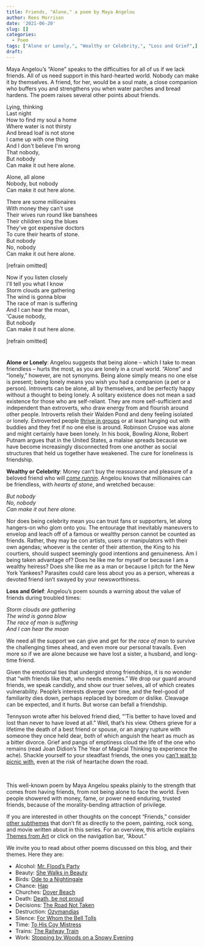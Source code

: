 ```yaml
---
title: Friends, "Alone," a poem by Maya Angelou
author: Rees Morrison
date: '2021-06-20'
slug: []
categories:
  - Poem
tags: ["Alone or Lonely,", "Wealthy or Celebrity,", "Loss and Grief",]
draft: 
---
```


Maya Angelou’s “Alone” speaks to the difficulties for all of us if we lack friends.  All of us need support in this hard-hearted world.  Nobody can make it by themselves.  A friend, for her, would be a soul mate, a close companion who buffers you and strengthens you when water parches and bread hardens.  The poem raises several other points about friends.

<!--more-->

Lying, thinking  
Last night  
How to find my soul a home  
Where water is not thirsty  
And bread loaf is not stone  
I came up with one thing  
And I don't believe I'm wrong  
That nobody,  
But nobody  
Can make it out here alone.  

Alone, all alone  
Nobody, but nobody  
Can make it out here alone.  

There are some millionaires  
With money they can't use  
Their wives run round like banshees  
Their children sing the blues  
They've got expensive doctors  
To cure their hearts of stone.  
But nobody  
No, nobody  
Can make it out here alone.  

[refrain omitted]

Now if you listen closely  
I'll tell you what I know  
Storm clouds are gathering  
The wind is gonna blow  
The race of man is suffering  
And I can hear the moan,  
'Cause nobody,  
But nobody  
Can make it out here alone.  

[refrain omitted]

# <poem lyric end>

**Alone or Lonely**:  Angelou suggests that being alone – which I take to mean friendless – hurts the most, as you are lonely in a cruel world.  “Alone” and “lonely,” however, are not synonyms.  Being alone simply means no one else is present; being lonely means you wish you had a companion (a pet or a person).  Introverts can be alone, all by themselves, and be perfectly happy without a thought to being lonely.  A solitary existence does not mean a sad existence for those who are self-reliant.  They are more self-sufficient and independent than extroverts, who draw energy from and flourish around other people.  Introverts relish their Walden Pond and deny feeling isolated or lonely.  Extroverted people [thrive in groups](https://themesfromart.com/post/2021-06-20-friends-the-big-chill-a-movied-directed-by-lawrence-kasdan/friendschill/) or at least hanging out with buddies and they fret if no one else is around.  Robinson Crusoe was alone and might certainly have been lonely.  In his book, Bowling Alone, Robert Putnam argues that in the United States, a malaise spreads because we have become increasingly disconnected from one another as social structures that held us together have weakened.  The cure for loneliness is friendship.  

**Wealthy or Celebrity**: Money can’t buy the reassurance and pleasure of a beloved friend who will [*come runnin*](https://themesfromart.com/post/2021-06-20-friends-you-ve-got-a-friend-a-song-by-carol-king-sung-by-james-taylor/friendstaylor/).  Angelou knows that millionaires can be friendless, with *hearts of stone*, and wretched because:

*But nobody*  
*No, nobody*  
*Can make it out here alone.*   

Nor does being celebrity mean you can trust fans or supporters, let along hangers-on who glom onto you.  The entourage that inevitably maneuvers to envelop and leach off of a famous or wealthy person cannot be counted as friends.  Rather, they may be con artists, users or manipulators with their own agendas; whoever is the center of their attention, the King to his courtiers, should suspect seemingly good intentions and genuineness.  Am I being taken advantage of?   Does he like me for myself or because I am a wealthy heiress?  Does she like me as a man or because I pitch for the New York Yankees?  Parasites could care less about you as a person, whereas a devoted friend isn’t swayed by your newsworthiness.

**Loss and Grief**:  Angelou’s poem sounds a warning about the value of friends during troubled times:  

*Storm clouds are gathering*  
*The wind is gonna blow*  
*The race of man is suffering*  
*And I can hear the moan*  

We need all the support we can give and get for *the race of man* to survive the challenging times ahead, and even more our personal travails.  Even more so if we are alone because we have lost a sister, a husband, and long-time friend.

Given the emotional ties that undergird strong friendships, it is no wonder that “with friends like that, who needs enemies.”  We drop our guard around friends, we speak candidly, and show our truer selves, all of which creates vulnerability.  People’s interests diverge over time, and the feel-good of familiarity dies down, perhaps replaced by boredom or dislike.  Cleavage can be expected, and it hurts.  But worse can befall a friendship.

Tennyson wrote after his beloved friend died, “'Tis better to have loved and lost than never to have loved at all.”  Well, that’s his view.  Others grieve for a lifetime the death of a best friend or spouse, or an angry rupture with someone they once held dear, both of which anguish the heart as much as a bitter divorce.  Grief and pangs of emptiness cloud the life of the one who remains (read Joan Didion’s The Year of Magical Thinking to experience the ache).  Shackle yourself to your steadfast friends, the ones you [can’t wait to picnic with](https://themesfromart.com/post/2021-06-20-friends-luncheon-on-the-grass-a-painting-by-edouard-manet/friendsluncheon/), even at the risk of heartache down the road.

&nbsp;

This well-known poem by Maya Angelou speaks plainly to the strength that comes from having friends, from not being alone to face the world.  Even people showered with money, fame, or power need enduring, trusted friends, because of the morality-bending attraction of privilege.

If you are interested in other thoughts on the concept “Friends,” consider [other subthemes](https://themesfromart.com/post/2021-06-20-friends-additional-subthemes/friendsaddl/) that don’t fit as directly to the poem, painting, rock song, and movie written about in this series.  For an overview, this article explains [Themes from Art](http://bit.ly/3sRXopI) or click on the navigation bar, “About.”

We invite you to read about other poems discussed on this blog, and their themes.  Here they are: 

* Alcohol: [Mr. Flood’s Party](https://themesfromart.com/post/2021-01-24-alcohol-flood-frost/alcohol/)
* Beauty: [She Walks in Beauty](https://themesfromart.com/post/2021-04-21-beauty-she-walks-in-beauty-a-poem-by-lord-byron/beautybyron/)
* Birds: [Ode to a Nightingale](https://themesfromart.com/post/2021-06-14-birds-ode-to-a-nightingale-a-poem-by-john-keats/birdskeats/)
* Chance: [Hap](https://themesfromart.com/post/2021-03-14-chancehap/chancehap/)
* Churches: [Dover Beach](https://themesfromart.com/post/2021-05-21-churches-from-dover-beach-a-poem-by-matthew-arnold/churchesarnold/)
* Death: [Death, be not proud](https://themesfromart.com/post/2021-05-03-death-from-death-be-not-proud-a-poem-by-john-donne/deathdonne/)
* Decisions: [The Road Not Taken](https://themesfromart.com/post/2021-02-08-decisions-from-the-road-not-taken-a-poem-by-robert-frost/decisionsroadfrost/)
* Destruction: [Ozymandias](https://themesfromart.com/post/2021-02-18-destruction-ozymandias-a-poem-by-percy-bysshe-shelley/destructoz/)
* Silence: [For Whom the Bell Tolls](https://themesfromart.com/post/2021-04-08-silencedonne/silencedonne/)
* Time: [To His Coy Mistress](https://themesfromart.com/post/2021-03-08-time-to-his-coy-mistress-by-andrew-marvell/timecoy/)
* Trains: [The Railway Train](https://themesfromart.com/post/2021-05-10-trains-from-the-railway-train-a-poem-by-emily-dickineson/trainsdickinson/)   
* Work: [Stopping by Woods on a Snowy Evening](https://themesfromart.com/post/2021-02-26-worksnowy/worksnowy/)
